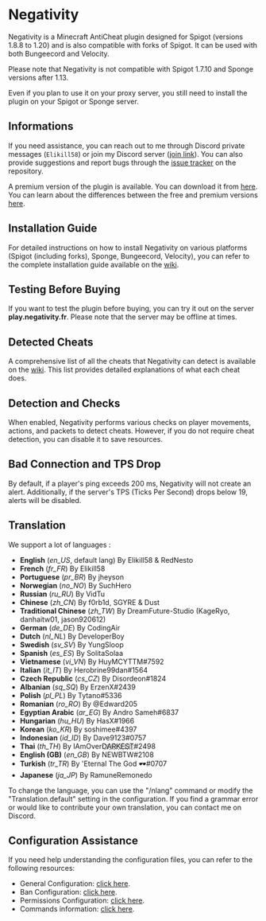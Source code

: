# Negativity

Negativity is a Minecraft AntiCheat plugin designed for Spigot (versions 1.8.8 to 1.20) and is also compatible with forks of Spigot. It can be used with both Bungeecord and Velocity.

Please note that Negativity is not compatible with Spigot 1.7.10 and Sponge versions after 1.13.

Even if you plan to use it on your proxy server, you still need to install the plugin on your Spigot or Sponge server.

## Informations

If you need assistance, you can reach out to me through Discord private messages (`Elikill58`) or join my Discord server ([join link](https://discord.gg/KHRVTX2)).
You can also provide suggestions and report bugs through the [issue tracker](https://github.com/Elikill58/Negativity/issues) on the repository.

A premium version of the plugin is available. You can download it from [here](https://www.spigotmc.org/resources/86874/). You can learn about the differences between the free and premium versions [here](https://github.com/Elikill58/Negativity/wiki/V1-and-V2-:-Description,-differencies-and-explainations).

## Installation Guide

For detailed instructions on how to install Negativity on various platforms (Spigot (including forks), Sponge, Bungeecord, Velocity), you can refer to the complete installation guide available on the [wiki](https://github.com/Elikill58/Negativity/wiki/Installation).

## Testing Before Buying

If you want to test the plugin before buying, you can try it out on the server **play.negativity.fr**. Please note that the server may be offline at times.

## Detected Cheats

A comprehensive list of all the cheats that Negativity can detect is available on the [wiki](https://github.com/Elikill58/Negativity/wiki/Cheat). This list provides detailed explanations of what each cheat does.

## Detection and Checks

When enabled, Negativity performs various checks on player movements, actions, and packets to detect cheats. However, if you do not require cheat detection, you can disable it to save resources.

## Bad Connection and TPS Drop
By default, if a player's ping exceeds 200 ms, Negativity will not create an alert. Additionally, if the server's TPS (Ticks Per Second) drops below 19, alerts will be disabled.

## Translation

We support a lot of languages :
- **English** (*en_US*, default lang) By Elikill58 & RedNesto
- **French** (*fr_FR*) By Elikill58
- **Portuguese** (*pr_BR*) By jheyson
- **Norwegian** (*no_NO*) By SuchHero
- **Russian** (*ru_RU*) By VidTu
- **Chinese** (*zh_CN*) By f0rb1d, SGYRE & Dust
- **Traditional Chinese** (*zh_TW*) By DreamFuture-Studio (KageRyo, danhaitw01, jason920612)
- **German** (*de_DE*) By CodingAir
- **Dutch** (*nl_NL*) By DeveloperBoy
- **Swedish** (*sv_SV*) By YungSloop
- **Spanish** (*es_ES*) By SolitaSolaa
- **Vietnamese** (*vi_VN*) By HuyMCYTTM#7592
- **Italian** (*it_IT*) By Herobrine99dan#1564
- **Czech Republic** (*cs_CZ*) By Disordeon#1824
- **Albanian** (*sq_SQ*) By ErzenX#2439
- **Polish** (*pl_PL*) By Tytano#5336
- **Romanian** (*ro_RO*) By @Edward205
- **Egyptian Arabic** (*ar_EG*) By Andro Sameh#6837
- **Hungarian** (*hu_HU*) By HasX#1966
- **Korean** (*ko_KR*) By soshimee#4397
- **Indonesian** (*id_ID*) By Dave9123#0757
- **Thai** (*th_TH*) By IAmOverD҉A҉R҉K҉E҈S҉T҉#2498
- **English (GB)** (*en_GB*) By NEWBTW#2108
- **Turkish** (*tr_TR*) By 'Eternal The God 🕶#0707
- **Japanese** (*ja_JP*) By RamuneRemonedo

To change the language, you can use the "/nlang" command or modify the "Translation.default" setting in the configuration. If you find a grammar error or would like to contribute your own translation, you can contact me on Discord.

## Configuration Assistance
If you need help understanding the configuration files, you can refer to the following resources:
- General Configuration: [click here](https://github.com/Elikill58/Negativity/wiki/Configurations).
- Ban Configuration: [click here](https://github.com/Elikill58/Negativity/wiki/Bans).
- Permissions Configuration: [click here](https://github.com/Elikill58/Negativity/wiki/Permissions).
- Commands information: [click here](https://github.com/Elikill58/Negativity/wiki/Commands).
